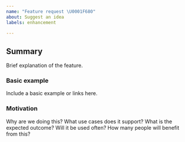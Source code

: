 ```yaml
---
name: "Feature request \U0001F680"
about: Suggest an idea
labels: enhancement

---
```


## Summary
Brief explanation of the feature.

### Basic example
Include a basic example or links here.

### Motivation
Why are we doing this? What use cases does it support? What is the expected outcome? Will it be used often? How many people will benefit from this?